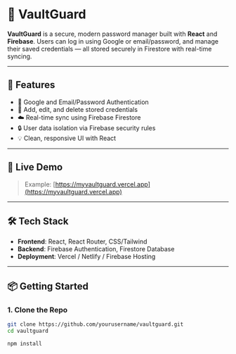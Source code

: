 # 🔐 VaultGuard

**VaultGuard** is a secure, modern password manager built with **React** and **Firebase**. Users can log in using Google or email/password, and manage their saved credentials — all stored securely in Firestore with real-time syncing.

---

## 🌟 Features

- 🔐 Google and Email/Password Authentication
- 🧠 Add, edit, and delete stored credentials
- ☁️ Real-time sync using Firebase Firestore
- 🔒 User data isolation via Firebase security rules
- 💡 Clean, responsive UI with React

---

## 🚀 Live Demo  
> Example: [https://myvaultguard.vercel.app](https://myvaultguard.vercel.app)

---

## 🛠️ Tech Stack

- **Frontend**: React, React Router, CSS/Tailwind
- **Backend**: Firebase Authentication, Firestore Database
- **Deployment**: Vercel / Netlify / Firebase Hosting

---

## 📦 Getting Started

### 1. Clone the Repo

```bash
git clone https://github.com/yourusername/vaultguard.git
cd vaultguard

npm install

